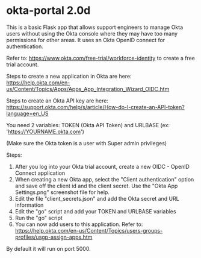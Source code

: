 # okta-portal 2.0d
This is a basic Flask app that allows support engineers to manage Okta users without using the Okta console where they may have too many permissions for other areas. It uses an Okta OpenID connect for authentication.

Refer to: https://www.okta.com/free-trial/workforce-identity to create a free trial account. 

Steps to create a new application in Okta are here: https://help.okta.com/en-us/Content/Topics/Apps/Apps_App_Integration_Wizard_OIDC.htm

Steps to create an Okta API key are here: https://support.okta.com/help/s/article/How-do-I-create-an-API-token?language=en_US

You need 2 variables:
TOKEN (Okta API Token) and URLBASE (ex: 'https://YOURNAME.okta.com')

(Make sure the Okta token is a user with Super admin privileges)

Steps:

1) After you log into your Okta trial account, create a new OIDC - OpenID Connect application
2) When creating a new Okta app, select the "Client authentication" option and save off the client id and the client secret. Use the "Okta App Settings.png" screenshot file for help.
3) Edit the file "client_secrets.json" and add the Okta secret and URL information
4) Edit the "go" script and add your TOKEN and URLBASE variables
5) Run the "go" script
6) You can now add users to this application.  Refer to: https://help.okta.com/en-us/Content/Topics/users-groups-profiles/usgp-assign-apps.htm

By default it will run on port 5000.
